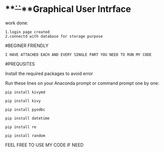# **~~``~~**Graphical User Intrface

work done:
    
    1.login page created 
    2.connectd with database for storage purpose

#BEGINER FRIENDLY

    I HAVE ATTACHED EACH AND EVERY SINGLE PART YOU NEED TO RUN MY CODE

#PREQUSITES 
  
Install the required packages to avoid error

Run these lines on your Anaconda prompt or command prompt one by one:

    pip install kivymd

    pip install kivy

    pip install pyodbc

    pip install datetime

    pip install re
    
    pip install random
    
FEEL FREE TO USE MY CODE IF NEED 

 